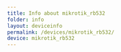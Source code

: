 ```yaml
---
title: Info about mikrotik_rb532
folder: info
layout: deviceinfo
permalink: /devices/mikrotik_rb532/
device: mikrotik_rb532
---
```


